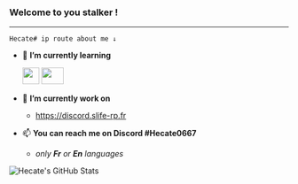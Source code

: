 

### Welcome to you stalker !


______________________________________________

```
Hecate# ip route about me ↓
```

- 🌱 **I’m currently learning**  

    <img src="https://i.imgur.com/Visytr3.png" width="30" height="30"/> <img src="https://imgur.com/PNeE9xh.png" width="40" height="30"/> 
      
- 🔧 **I’m currently work on** 
  
    - https://discord.slife-rp.fr

- 📫 **You can reach me on Discord #Hecate0667**
  
    - *only **Fr** or **En** languages*


<img align="center" src="https://github-readme-stats.vercel.app/api?username=TheHecateII&show_icons=true&layout=compact&hide_border=true&theme=radical&include_all_commits=true&count_private=true" alt="Hecate's GitHub Stats" /> 

<!---
TheHecateII/TheHecateII is a ✨ special ✨ repository because its `README.md` (this file) appears on your GitHub profile.
You can click the Preview link to take a look at your changes.
--->

